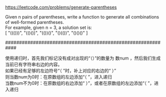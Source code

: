 https://leetcode.com/problems/generate-parentheses

Given n pairs of parentheses, write a function to generate all combinations of well-formed parentheses.   
For example, given n = 3, a solution set is:   
[
  "((()))",
  "(()())",
  "(())()",
  "()(())",
  "()()()"
]

############################################################

使用递归时，首先我们标记没有成对出现的“（）”的数量为 数num ，然后我们生成当前已有字符串右边的内容。  
如果已经有足够的左边符号“（ ”时，补上对应的右边的“ ）”  
则当数num为0时：在原数组的左边添加“（ ”，进入递归  
当数num不为0时：在原数组的右边添加“ ）”，或者在原数组的左边添加“（ ”，进入递归  
